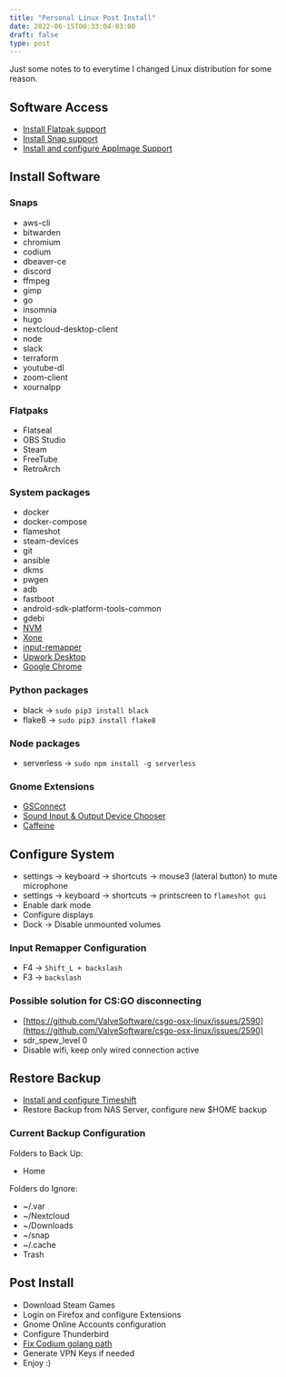 ```yaml
---
title: "Personal Linux Post Install"
date: 2022-06-15T00:33:04-03:00
draft: false
type: post
---
```


Just some notes to to everytime I changed Linux distribution for some reason.

## Software Access
- [Install Flatpak support](https://flatpak.org/setup/)
- [Install Snap support](https://snapcraft.io/docs/installing-snapd)
- [Install and configure AppImage Support](https://github.com/TheAssassin/AppImageLauncher/wiki/Install-on-Ubuntu-or-Debian)

## Install Software

### Snaps
- aws-cli
- bitwarden
- chromium
- codium
- dbeaver-ce
- discord
- ffmpeg
- gimp
- go
- insomnia
- hugo
- nextcloud-desktop-client
- node
- slack
- terraform
- youtube-dl
- zoom-client
- xournalpp

### Flatpaks
- Flatseal
- OBS Studio
- Steam
- FreeTube
- RetroArch

### System packages
- docker
- docker-compose
- flameshot
- steam-devices
- git
- ansible
- dkms
- pwgen
- adb 
- fastboot
- android-sdk-platform-tools-common
- gdebi
- [NVM](https://github.com/nvm-sh/nvm)
- [Xone](https://github.com/medusalix/xone)
- [input-remapper](https://github.com/sezanzeb/input-remapper)
- [Upwork Desktop](https://www.upwork.com/ab/downloads/?os=linux)
- [Google Chrome](https://www.google.com/chrome/index.html)

### Python packages
- black -> `sudo pip3 install black`
- flake8 -> `sudo pip3 install flake8`

### Node packages
- serverless -> `sudo npm install -g serverless`

### Gnome Extensions
- [GSConnect](https://extensions.gnome.org/extension/1319/gsconnect/)
- [Sound Input & Output Device Chooser](https://extensions.gnome.org/extension/906/sound-output-device-chooser/)
- [Caffeine](https://extensions.gnome.org/extension/517/caffeine/)

## Configure System
- settings -> keyboard -> shortcuts -> mouse3 (lateral button) to mute microphone
- settings -> keyboard -> shortcuts -> printscreen to `flameshot gui`
- Enable dark mode
- Configure displays
- Dock -> Disable unmounted volumes

### Input Remapper Configuration
- F4 -> `Shift_L + backslash`
- F3 -> `backslash`

### Possible solution for CS:GO disconnecting
- [https://github.com/ValveSoftware/csgo-osx-linux/issues/2590](https://github.com/ValveSoftware/csgo-osx-linux/issues/2590)
- sdr_spew_level 0
- Disable wifi, keep only wired connection active

## Restore Backup
- [Install and configure Timeshift](https://github.com/teejee2008/timeshift)
- Restore Backup from NAS Server, configure new $HOME backup

### Current Backup Configuration
Folders to Back Up:
- Home

Folders do Ignore:
- ~/.var
- ~/Nextcloud
- ~/Downloads
- ~/snap
- ~/.cache
- Trash

## Post Install
- Download Steam Games
- Login on Firefox and configure Extensions
- Gnome Online Accounts configuration
- Configure Thunderbird
- [Fix Codium golang path](https://github.com/golang/vscode-go/issues/1411)
- Generate VPN Keys if needed
- Enjoy :)

